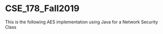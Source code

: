 # CSE_178_Fall2019

This is the following AES implementation using Java for a Network Security Class
